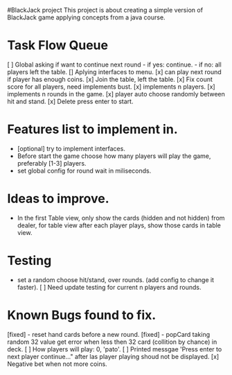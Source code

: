 #BlackJack project
This project is about creating a simple version of BlackJack game applying concepts from a java course.

# Task Flow Queue
[ ] Global asking if want to continue next round
    - if yes: continue.
    - if no: all players left the table.
[] Aplying interfaces to menu.
[x] can play next round if player has enough coins.
[x] Join the table, left the table.
[x] Fix count score for all players, need implements bust.
[x] implements n players.
[x] implements n rounds in the game.
[x] player auto choose randomly between hit and stand.
[x] Delete press enter to start.

# Features list to implement in.
- [optional] try to implement interfaces.
- Before start the game choose how many players will play the game, preferably [1-3] players.
- set global config for round wait in miliseconds.

# Ideas to improve.
- In the first Table view, only show the cards (hidden and not hidden) from dealer, for table view after each player plays, show those cards in table view.

# Testing
- set a random choose hit/stand, over rounds. (add config to change it faster).
[ ] Need update testing for current n players and rounds.

# Known Bugs found to fix.
[fixed] - reset hand cards before a new round.
[fixed] - popCard taking random 32 value get error when less then 32 card (collition by chance) in deck.
[ ] How players will play: 0, 'pato'.
[ ] Printed messgae 'Press enter to next player continue..." after las player playing shoud not be displayed.
[x] Negative bet when not more coins.

